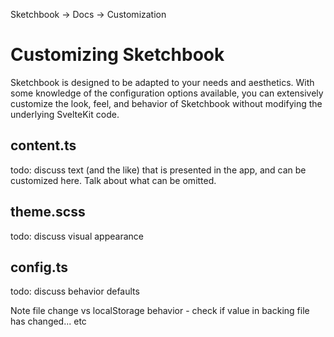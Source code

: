 Sketchbook -> Docs -> Customization

# Customizing Sketchbook

Sketchbook is designed to be adapted to your needs and aesthetics. With some knowledge of the configuration options available, you can extensively customize the look, feel, and behavior of Sketchbook without modifying the underlying SvelteKit code.

## content.ts

todo: discuss text (and the like) that is presented in the app, and can be customized here. Talk about what can be omitted.

## theme.scss

todo: discuss visual appearance

## config.ts

todo: discuss behavior defaults

Note file change vs localStorage behavior - check if value in backing file has changed... etc
